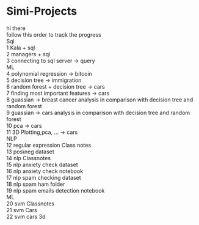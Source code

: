 # Simi-Projects
hi there <br />
follow this order to track the progress <br />
Sql <br />
1 Kala + sql<br />
2 managers + sql <br />
3 connecting to sql server -> query <br />
ML <br />
4 polynomial regression -> bitcoin <br />
5 decision tree -> immigration <br />
6 random forest + decision tree -> cars <br />
7 finding most important features -> cars <br /> 
8 guassian -> breast cancer analysis in comparison with decision tree and random forest <br />
9 guassian -> cars analysis in comparison with decision tree and random forest <br />
10 pca -> cars <br />
11 3D Plotting,pca, ... -> cars <br />
NLP  <br />
12 regular expression  Class notes<br />
13 pos\neg dataset <br />
14 nlp Classnotes <br />
15 nlp anxiety check dataset <br />
16 nlp anxiety check notebook <br />
17 nlp spam checking dataset <br />
18 nlp spam ham folder <br />
19 nlp spam emails detection notebook <br />
ML  <br />
20 svm Classnotes  <br />
21 svm Cars  <br />
22 svm cars 3d <br /> 

